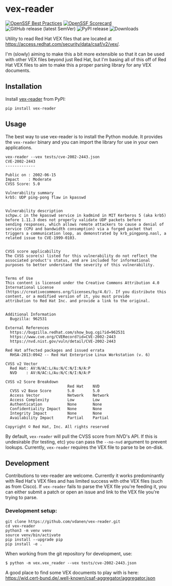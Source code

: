 # vex-reader

[![OpenSSF Best Practices](https://www.bestpractices.dev/projects/10865/badge)](https://www.bestpractices.dev/projects/10865)
[![OpenSSF Scorecard](https://api.scorecard.dev/projects/github.com/vdanen/vex-reader/badge)](https://scorecard.dev/viewer/?uri=github.com/vdanen/vex-reader)
![GitHub release (latest SemVer)](https://img.shields.io/github/v/release/vdanen/vex-reader?sort=semver)
![PyPI release](https://img.shields.io/pypi/v/vex-reader)
![Downloads](https://static.pepy.tech/badge/vex-reader)

Utility to read Red Hat VEX files that are located at https://access.redhat.com/security/data/csaf/v2/vex/.

I'm (slowly) aiming to make this a bit more extensible so that it can be
used with other VEX files beyond just Red Hat, but I'm basing all of this
off of Red Hat VEX files to aim to make this a proper parsing library for
any VEX documents.

## Installation

Install [vex-reader](https://pypi.org/project/vex-reader/) from PyPI:

```shell
pip install vex-reader
```

## Usage

The best way to use vex-reader is to install the Python module.  It provides
the `vex-reader` binary and you can import the library for use in your own
applications.


```
vex-reader --vex tests/cve-2002-2443.json
CVE-2002-2443
-------------

Public on : 2002-06-15
Impact    : Moderate
CVSS Score: 5.0

Vulnerability summary
krb5: UDP ping-pong flaw in kpasswd


Vulnerability description
schpw.c in the kpasswd service in kadmind in MIT Kerberos 5 (aka krb5) before 1.11.3 does not properly validate UDP packets before
sending responses, which allows remote attackers to cause a denial of service (CPU and bandwidth consumption) via a forged packet that
triggers a communication loop, as demonstrated by krb_pingpong.nasl, a related issue to CVE-1999-0103.


CVSS score applicability
The CVSS score(s) listed for this vulnerability do not reflect the associated product's status, and are included for informational
purposes to better understand the severity of this vulnerability.


Terms of Use
This content is licensed under the Creative Commons Attribution 4.0 International License
(https://creativecommons.org/licenses/by/4.0/). If you distribute this content, or a modified version of it, you must provide
attribution to Red Hat Inc. and provide a link to the original.


Additional Information
  Bugzilla: 962531

External References
  https://bugzilla.redhat.com/show_bug.cgi?id=962531
  https://www.cve.org/CVERecord?id=CVE-2002-2443
  https://nvd.nist.gov/vuln/detail/CVE-2002-2443

Red Hat affected packages and issued errata
  RHSA-2013:0942 -- Red Hat Enterprise Linux Workstation (v. 6)

CVSS v2 Vector
  Red Hat: AV:N/AC:L/Au:N/C:N/I:N/A:P
  NVD    : AV:N/AC:L/Au:N/C:N/I:N/A:P

CVSS v2 Score Breakdown
                           Red Hat    NVD
  CVSS v2 Base Score       5.0        5.0
  Access Vector            Network    Network
  Access Complexity        Low        Low
  Authentication           None       None
  Confidentiality Impact   None       None
  Integrity Impact         None       None
  Availability Impact      Partial    Partial

Copyright © Red Hat, Inc. All rights reserved
```

By default, `vex-reader` will pull the CVSS score from NVD's API.  If this
is undesirable (for testing, etc) you can pass the `--no-nvd` argument to
prevent lookups. Currently, `vex-reader` requires the VEX file to parse to
be on-disk.

## Development

Contributions to vex-reader are welcome.  Currently it works predominantly with
Red Hat's VEX files and has limited success with othe VEX files (such as from
Cisco).  If `vex-reader` fails to parse the VEX file you're feeding it, you can
either submit a patch or open an issue and link to the VEX file you're trying
to parse.

### Development setup:

```shell
git clone https://github.com/vdanen/vex-reader.git
cd vex-reader
python3 -m venv venv
source venv/bin/activate
pip install --upgrade pip
pip install -e .
```

When working from the git repository for development, use:

```
$ python -m vex.vex_reader --vex tests/cve-2002-2443.json
```

A good place to find some VEX documents to play with is here: https://wid.cert-bund.de/.well-known/csaf-aggregator/aggregator.json
